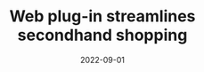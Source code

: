 ---
title: Web plug-in streamlines secondhand shopping
date: "2022-09-01"
template: "news"
draft: false
slug: "web-plug-in-streamlines-secondhand-shopping"
category: "News"
tags:
  - "News"
links:
  - title: Read on EcoTextile
    link: https://www.ecotextile.com/2022090129785/fashion-retail-news/web-plug-in-streamlines-secondhand-shopping.html
description: "Circular solutions provider Beni has launched a Chrome browser extension in a bid to make secondhand clothes shopping more accessible."
---